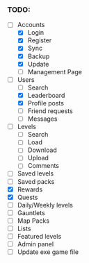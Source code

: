 ### TODO:

- [ ] Accounts
	- [x] Login
	- [x] Register
	- [x] Sync
	- [x] Backup
    - [x] Update
	- [ ] Management Page
- [ ] Users
    - [ ] Search
    - [x] Leaderboard
    - [x] Profile posts
    - [ ] Friend requests
    - [ ] Messages
- [ ] Levels
    - [ ] Search
    - [ ] Load
    - [ ] Download
    - [ ] Upload
    - [ ] Comments
- [ ] Saved levels
- [ ] Saved packs
- [x] Rewards
- [x] Quests
- [ ] Daily/Weekly levels
- [ ] Gauntlets
- [ ] Map Packs
- [ ] Lists
- [ ] Featured levels
- [ ] Admin panel
- [ ] Update exe game file
